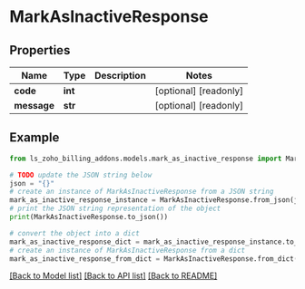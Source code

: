 # MarkAsInactiveResponse


## Properties

Name | Type | Description | Notes
------------ | ------------- | ------------- | -------------
**code** | **int** |  | [optional] [readonly] 
**message** | **str** |  | [optional] [readonly] 

## Example

```python
from ls_zoho_billing_addons.models.mark_as_inactive_response import MarkAsInactiveResponse

# TODO update the JSON string below
json = "{}"
# create an instance of MarkAsInactiveResponse from a JSON string
mark_as_inactive_response_instance = MarkAsInactiveResponse.from_json(json)
# print the JSON string representation of the object
print(MarkAsInactiveResponse.to_json())

# convert the object into a dict
mark_as_inactive_response_dict = mark_as_inactive_response_instance.to_dict()
# create an instance of MarkAsInactiveResponse from a dict
mark_as_inactive_response_from_dict = MarkAsInactiveResponse.from_dict(mark_as_inactive_response_dict)
```
[[Back to Model list]](../README.md#documentation-for-models) [[Back to API list]](../README.md#documentation-for-api-endpoints) [[Back to README]](../README.md)


